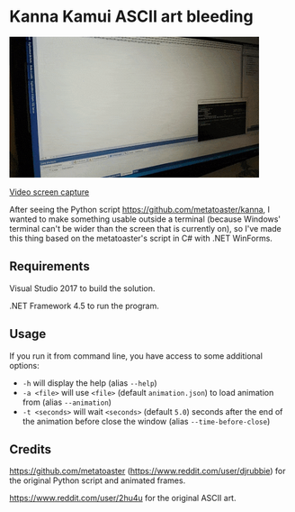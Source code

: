 # Kanna Kamui ASCII art bleeding

![Preview video capture](./preview.gif)

[Video screen capture](https://www.youtube.com/watch?v=wzBNRHkd60c)

After seeing the Python script https://github.com/metatoaster/kanna, I wanted to make something usable outside a terminal (because Windows' terminal can't be wider than the screen that is currently on), so I've made this thing based on the metatoaster's script in C# with .NET WinForms.

## Requirements

Visual Studio 2017 to build the solution.

.NET Framework 4.5 to run the program.

## Usage

If you run it from command line, you have access to some additional options:
 - `-h` will display the help (alias `--help`)
 - `-a <file>` will use `<file>` (default `animation.json`) to load animation from (alias `--animation`)
 - `-t <seconds>` will wait `<seconds>` (default `5.0`) seconds after the end of the animation before close the window (alias `--time-before-close`)

## Credits

https://github.com/metatoaster (https://www.reddit.com/user/djrubbie) for the original Python script and animated frames.

https://www.reddit.com/user/2hu4u for the original ASCII art.
